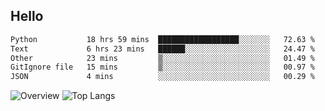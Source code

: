 ## Hello
<!--START_SECTION:waka-->

```txt
Python           18 hrs 59 mins  ██████████████████░░░░░░░   72.63 %
Text             6 hrs 23 mins   ██████░░░░░░░░░░░░░░░░░░░   24.47 %
Other            23 mins         ▒░░░░░░░░░░░░░░░░░░░░░░░░   01.49 %
GitIgnore file   15 mins         ▒░░░░░░░░░░░░░░░░░░░░░░░░   00.97 %
JSON             4 mins          ░░░░░░░░░░░░░░░░░░░░░░░░░   00.29 %
```

<!--END_SECTION:waka-->
![Overview](https://github-readme-stats.vercel.app/api?username=Warspitee&count_private=true&include_all_commits=false&card_width=100&title_color=995C55&line_height=27&text_color=885566&bg_color=FFFFFF)
![Top Langs](https://github-readme-stats.vercel.app/api/top-langs/?username=Warspitee&&langs_count=3&card_height=500&card_width=100&title_color=995C55&text_color=885566&bg_color=FFFFFF)
